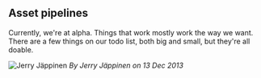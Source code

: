 
## Asset pipelines

Currently, we're at alpha. Things that work mostly work the way we want. There are a few things on our todo list, both big and small, but they're all doable.

<div class="by">
	<p><img src="/images/jerry.jpg" alt="Jerry Jäppinen" title="Jerry Jäppinen"> <em>By Jerry Jäppinen on 13 Dec 2013</em></p>
</div>
